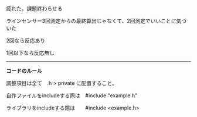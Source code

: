 疲れた。課題終わらせる

ラインセンサー3回測定からの最終算出じゃなくて、2回測定でいいことに気づいた

2回なら反応あり

1回以下なら反応無し

------------------------------------------------------------
__コードのルール__


調整項目は全て　.h > private に配置すること。

自作ファイルをincludeする際は　#include "example.h"

ライブラリをincludeする際は　　#include <example.h>
